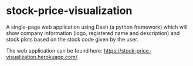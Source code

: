 # stock-price-visualization
A single-page web application using Dash (a python framework)  which will show company information (logo, registered name and description) and stock plots based on the stock code given by the user.

The web application can be found here: https://stock-price-visualization.herokuapp.com/
